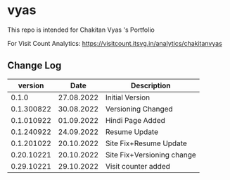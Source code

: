 # vyas
This repo is intended for Chakitan Vyas 's Portfolio


For Visit Count Analytics:
https://visitcount.itsvg.in/analytics/chakitanvyas

## Change Log
version     |   Date          |   Description                   |
------------|-----------------|---------------------------------|
0.1.0       |   27.08.2022    |   Initial Version               |
0.1.300822  |   30.08.2022    |   Versioning Changed            |
0.1.010922  |   01.09.2022    |   Hindi Page Added              |
0.1.240922  |   24.09.2022    |   Resume Update                 |
0.1.201022  |   20.10.2022    |   Site Fix+Resume Update        |
0.20.10221  |   20.10.2022    |   Site Fix+Versioning change    |
0.29.10221  |   29.10.2022    |   Visit counter added           |

